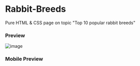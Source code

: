 # Rabbit-Breeds
Pure HTML &amp; CSS page on topic "Top 10 popular rabbit breeds"

### Preview
![image](https://user-images.githubusercontent.com/77002111/199262197-cc7e0a49-590e-4d5b-ba75-e1685fe0c40b.png)

### Mobile Preview
